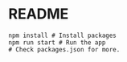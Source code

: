 # README

```
npm install # Install packages
npm run start # Run the app
# Check packages.json for more.
```